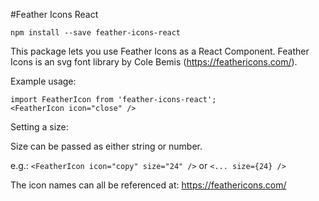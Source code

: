 #Feather Icons React

`npm install --save feather-icons-react`

This package lets you use Feather Icons as a React Component.
Feather Icons is an svg font library by Cole Bemis (https://feathericons.com/).

Example usage:
```
import FeatherIcon from 'feather-icons-react';
<FeatherIcon icon="close" />
```


Setting a size:

Size can be passed as either string or number.

e.g.: `<FeatherIcon icon="copy" size="24" />` or `<... size={24} />`


The icon names can all be referenced at: https://feathericons.com/
